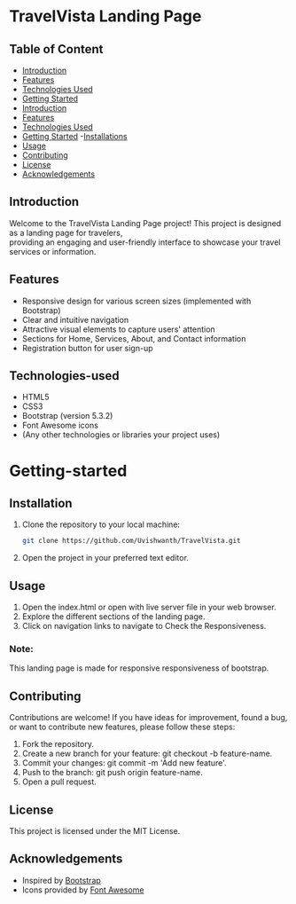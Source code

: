 # TravelVista Landing Page

## Table of Content

- [Introduction](#Introduction)
- [Features](#Features)
- [Technologies Used](#Technologies-used)
- [Getting Started](#Getting-started)
- [Introduction](##introduction)
- [Features](#features)
- [Technologies Used](##technologies-used)
- [Getting Started](#getting-started)
    -[Installations](#Installations)
- [Usage](#Usage)
- [Contributing](#Contributing)
- [License](#License)
- [Acknowledgements](#Acknowledgements)

## Introduction

Welcome to the TravelVista Landing Page project! This project is designed as a landing page for travelers,<br> providing an engaging and user-friendly interface to showcase your travel services or information.

## Features

- Responsive design for various screen sizes (implemented with Bootstrap)
- Clear and intuitive navigation
- Attractive visual elements to capture users' attention
- Sections for Home, Services, About, and Contact information
- Registration button for user sign-up

## Technologies-used

- HTML5
- CSS3
- Bootstrap (version 5.3.2)
- Font Awesome icons
- (Any other technologies or libraries your project uses)
# Getting-started

## Installation

1. Clone the repository to your local machine:

   ```bash
   git clone https://github.com/Uvishwanth/TravelVista.git
2. Open the project in your preferred text editor.


## Usage

1. Open the index.html or open with live server file in your web browser.
2. Explore the different sections of the landing page.
3. Click on navigation links to navigate to Check the Responsiveness.

### Note:
 This landing page is made for responsive responsiveness of bootstrap.

## Contributing
Contributions are welcome! If you have ideas for improvement, found a bug, or want to contribute new features, please follow these steps:

1. Fork the repository.
2. Create a new branch for your feature: git checkout -b feature-name.
3. Commit your changes: git commit -m 'Add new feature'.
4. Push to the branch: git push origin feature-name.
5. Open a pull request.

## License

This project is licensed under the MIT License.

## Acknowledgements

- Inspired by [Bootstrap](https://getbootstrap.com/)
- Icons provided by [Font Awesome](https://fontawesome.com/)
